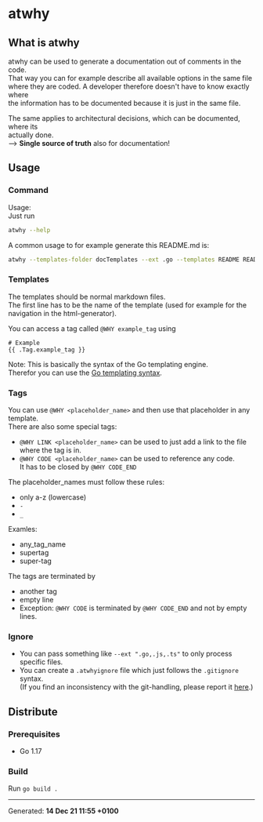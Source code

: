 # atwhy

## What is atwhy

atwhy can be used to generate a documentation out of comments in the code.  
That way you can for example describe all available options in the same file  
where they are coded. A developer therefore doesn't have to know exactly where  
the information has to be documented because it is just in the same file.

The same applies to architectural decisions, which can be documented, where its  
actually done.  
--> __Single source of truth__ also for documentation!

## Usage

### Command

Usage:  
Just run  
```bash  
atwhy --help  
```  
A common usage to for example generate this README.md is:  
```bash  
atwhy --templates-folder docTemplates --ext .go --templates README README.md  
```

### Templates

 The templates should be normal markdown files.  
 The first line has to be the name of the template (used for example for the navigation in the html-generator).  
  
 You can access a tag called `@WHY example_tag` using  
 ```text  
 # Example  
 {{ .Tag.example_tag }}  
 ```  
  
 Note: This is basically the syntax of the Go templating engine.  
 Therefor you can use the [Go templating syntax](https://learn.hashicorp.com/tutorials/nomad/go-template-syntax?in=nomad/templates).

### Tags

You can use `@WHY <placeholder_name>` and then use that placeholder in any template.  
There are also some special tags:  
* `@WHY LINK <placeholder_name>` can be used to just add a link to the file where the tag is in.  
* `@WHY CODE <placeholder_name>` can be used to reference any code.  
  It has to be closed by `@WHY CODE_END`

The placeholder_names must follow these rules:  
 * only a-z (lowercase)  
 * `-`  
 * `_`  
  
Examles:  
 * any_tag_name  
 * supertag  
 * super-tag

The tags are terminated by

* another tag
* empty line
* Exception: `@WHY CODE` is terminated by `@WHY CODE_END` and not by empty lines.

### Ignore

* You can pass something like `--ext ".go,.js,.ts"` to only process specific files.
* You can create a `.atwhyignore` file which just follows the `.gitignore` syntax.  
  (If you find an inconsistency with the git-handling, please report it 
  [here](https://github.com/aligator/NoGo/issues).)

## Distribute

### Prerequisites

* Go 1.17

### Build

Run `go build .`  

---
Generated: __14 Dec 21 11:55 +0100__
